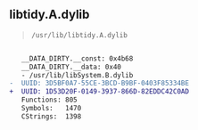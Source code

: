 ## libtidy.A.dylib

> `/usr/lib/libtidy.A.dylib`

```diff

   __DATA_DIRTY.__const: 0x4b68
   __DATA_DIRTY.__data: 0x40
   - /usr/lib/libSystem.B.dylib
-  UUID: 3D5BF0A7-55CE-3BCD-B9BF-0403F85334BE
+  UUID: 1D53D20F-0149-3937-866D-82EDDC42C0AD
   Functions: 805
   Symbols:   1470
   CStrings:  1398

```
